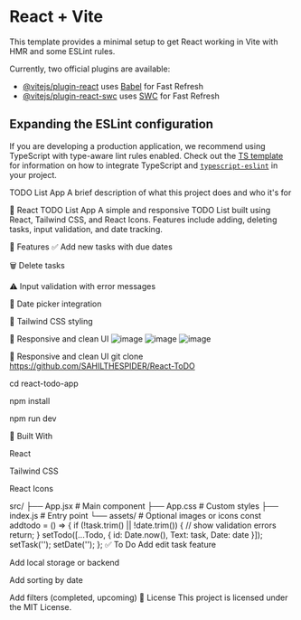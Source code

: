 # React + Vite

This template provides a minimal setup to get React working in Vite with HMR and some ESLint rules.

Currently, two official plugins are available:

- [@vitejs/plugin-react](https://github.com/vitejs/vite-plugin-react/blob/main/packages/plugin-react) uses [Babel](https://babeljs.io/) for Fast Refresh
- [@vitejs/plugin-react-swc](https://github.com/vitejs/vite-plugin-react/blob/main/packages/plugin-react-swc) uses [SWC](https://swc.rs/) for Fast Refresh

## Expanding the ESLint configuration

If you are developing a production application, we recommend using TypeScript with type-aware lint rules enabled. Check out the [TS template](https://github.com/vitejs/vite/tree/main/packages/create-vite/template-react-ts) for information on how to integrate TypeScript and [`typescript-eslint`](https://typescript-eslint.io) in your project.

TODO List App
A brief description of what this project does and who it's for

📝 React TODO List App A simple and responsive TODO List built using React, Tailwind CSS, and React Icons. Features include adding, deleting tasks, input validation, and date tracking.

🚀 Features ✅ Add new tasks with due dates

🗑️ Delete tasks

⚠️ Input validation with error messages

📆 Date picker integration

💅 Tailwind CSS styling

🔄 Responsive and clean UI
![image](https://github.com/user-attachments/assets/3ab3277c-f76e-47f0-ba72-9395497a5323)
![image](https://github.com/user-attachments/assets/b492ad2b-0f44-4146-8f62-8c8ef6b69ddd)
![image](https://github.com/user-attachments/assets/c3acc881-e4d2-4b06-881f-1fa5835bc578)

🔄 Responsive and clean UI git clone https://github.com/SAHILTHESPIDER/React-ToDO

cd react-todo-app

npm install

npm run dev

🧱 Built With

React

Tailwind CSS

React Icons

src/ ├── App.jsx # Main component 
     ├── App.css # Custom styles
     ├── index.js # Entry point 
     └── assets/ # Optional images or icons
     const addtodo = () => {
  if (!task.trim() || !date.trim()) {
    // show validation errors
    return;
  }
  setTodo([...Todo, { id: Date.now(), Text: task, Date: date }]);
  setTask('');
  setDate('');
};
✅ To Do
 Add edit task feature

 Add local storage or backend

 Add sorting by date

 Add filters (completed, upcoming)
 📜 License
This project is licensed under the MIT License.

